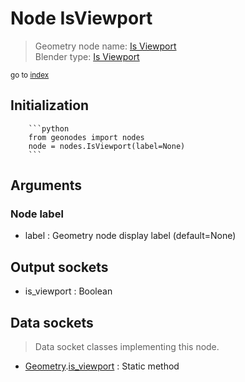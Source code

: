 
# Node IsViewport

> Geometry node name: [Is Viewport](https://docs.blender.org/manual/en/latest/modeling/geometry_nodes/input/is_viewport.html)<br>
  Blender type: [Is Viewport](https://docs.blender.org/api/current/bpy.types.GeometryNodeIsViewport.html)
  
<sub>go to [index](/docs/index.md)</sub>

Initialization
--------------
        
        ```python
        from geonodes import nodes
        node = nodes.IsViewport(label=None)
        ```



## Arguments


### Node label

- label : Geometry node display label (default=None)

## Output sockets

- is_viewport : Boolean

## Data sockets

> Data socket classes implementing this node.
  
  
- [Geometry](/docs/sockets/Geometry.md).[is_viewport](/docs/sockets/Geometry.md#is_viewport) : Static method
  
